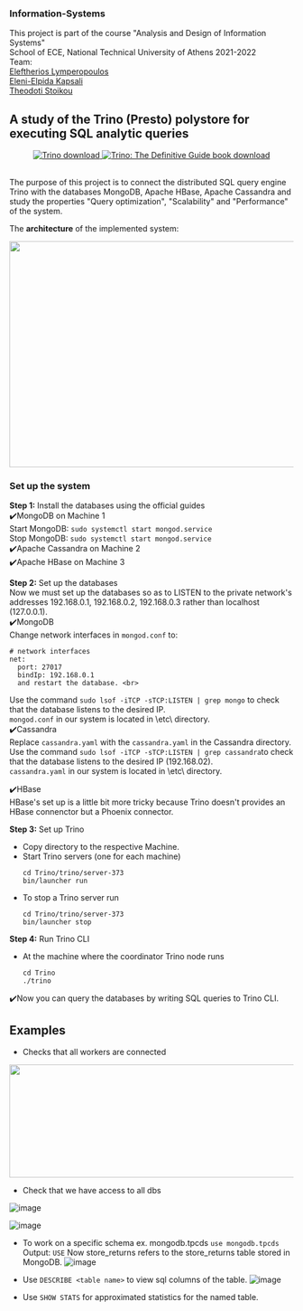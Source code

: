 ### Information-Systems
This project is part of the course "Analysis and Design of Information Systems" <br>
School of ECE, National Technical University of Athens 2021-2022 <br>
Team: <br>
[Eleftherios Lymperopoulos](https://github.com/LefterisLymp) <br>
[Eleni-Elpida Kapsali](https://github.com/el2kaps) <br>
[Theodoti Stoikou](https://github.com/DidoStoikou) <br>

## A study of the Trino (Presto) polystore for executing SQL analytic queries
</p>
<p align="center">
   <a href="https://trino.io/download.html">
       <img src="https://img.shields.io/maven-central/v/io.trino/trino-server.svg?label=Trino" alt="Trino download" />
   </a>
   <a href="https://trino.io/trino-the-definitive-guide.html">
       <img src="https://img.shields.io/badge/Trino%3A%20The%20Definitive%20Guide-download-brightgreen" alt="Trino: The Definitive Guide book download" />
   </a>
</p>
<br>
The purpose of this project is to connect the distributed SQL query engine Trino with the databases MongoDB, Apache HBase, Apache Cassandra and study the properties "Query optimization", "Scalability" and "Performance" of the system. 

The **architecture** of the implemented system: <br>

<img src="https://user-images.githubusercontent.com/63153771/160221904-ce759083-f60a-4ec8-9672-a8522e6356ff.png" width="600" height="400" align="center">

### Set up the system
**Step 1:** Install the databases using the official guides<br>
✔️MongoDB on Machine 1 <br>
  Start MongoDB:  ```sudo systemctl start mongod.service```<br>
  Stop MongoDB: ```sudo systemctl start mongod.service```
<br>
✔️Apache Cassandra on Machine 2
<br>
✔️Apache HBase on Machine 3

**Step 2:** Set up the databases <br>
Now we must set up the databases so as to LISTEN to the private network's addresses 192.168.0.1, 192.168.0.2, 192.168.0.3 rather than localhost (127.0.0.1).<br>
✔️MongoDB <br>
Change network interfaces in ```mongod.conf``` to: <br>
```
# network interfaces
net:
  port: 27017
  bindIp: 192.168.0.1
  and restart the database. <br>
  ```
Use the command ```sudo lsof -iTCP -sTCP:LISTEN | grep mongo``` to check that the database listens to the desired IP. <br>
```mongod.conf``` in our system is located in \etc\ directory.
<br>
✔️Cassandra <br>
Replace ```cassandra.yaml``` with the ```cassandra.yaml``` in the Cassandra directory. <br>
Use the command ```sudo lsof -iTCP -sTCP:LISTEN | grep cassandra```to check that the database listens to the desired IP (192.168.02). <br>
```cassandra.yaml``` in our system is located in \etc\ directory.

✔️HBase<br>
HBase's set up is a little bit more tricky because Trino doesn't provides an HBase connenctor but a Phoenix connector.


**Step 3:** Set up Trino <br>
* Copy directory to the respective Machine.
* Start Trino servers (one for each machine)
  ```
  cd Trino/trino/server-373
  bin/launcher run
  ```
* To stop a Trino server run 
  ```
  cd Trino/trino/server-373
  bin/launcher stop
  ```
**Step 4:** Run Trino CLI <br>
* At the machine where the coordinator Trino node runs 
  ```
  cd Trino
  ./trino
  ```
✔️Now you can query the databases by writing SQL queries to Trino CLI.

## Examples
* Checks that all workers are connected 
<img src="https://user-images.githubusercontent.com/63153771/160288908-3c6aebe1-0d84-4e8e-871e-5d40fe66fb22.png" width="600" height="200" align="center">

* Check that we have access to all dbs

![image](https://user-images.githubusercontent.com/63153771/160290466-fc335cf7-ba7c-456c-8c26-39ac165f34f5.png)

![image](https://user-images.githubusercontent.com/63153771/160290487-30ec31a1-d22b-4379-81d4-1e481d180f14.png)

* To work on a specific schema ex. mongodb.tpcds 
  ```use mongodb.tpcds```
  Output: ```USE```
  Now store_returns refers to the store_returns table stored in MongoDB.
  ![image](https://user-images.githubusercontent.com/63153771/160290380-59fe3b1b-3c29-47ec-93f4-feabca38ef82.png)
  
 * Use ```DESCRIBE <table name>``` to view sql columns of the table.
  ![image](https://user-images.githubusercontent.com/63153771/160290912-ee1b0cbe-ca4f-459f-80f0-25f29db94dd1.png)
  
* Use ```SHOW STATS``` for approximated statistics for the named table.
  
    

